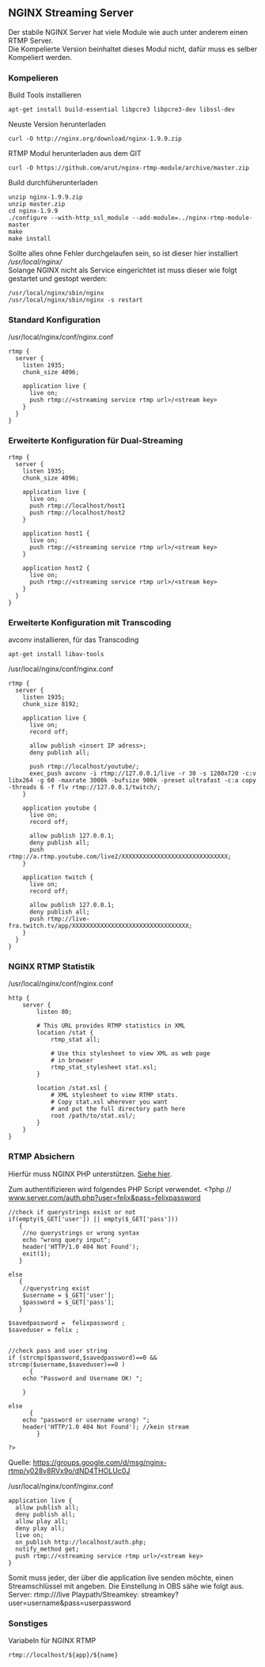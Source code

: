 ## NGINX Streaming Server

Der stabile NGINX Server hat viele Module wie auch unter anderem einen RTMP Server.  
Die Kompelierte Version beinhaltet dieses Modul nicht, dafür muss es selber Kompeliert werden.

### Kompelieren
Build Tools installieren

    apt-get install build-essential libpcre3 libpcre3-dev libssl-dev

Neuste Version herunterladen

    curl -O http://nginx.org/download/nginx-1.9.9.zip

RTMP Modul herunterladen aus dem GIT

    curl -O https://github.com/arut/nginx-rtmp-module/archive/master.zip

Build durchfüherunterladen

    unzip nginx-1.9.9.zip
    unzip master.zip
    cd nginx-1.9.9
    ./configure --with-http_ssl_module --add-module=../nginx-rtmp-module-master
    make
    make install

Sollte alles ohne Fehler durchgelaufen sein, so ist dieser hier installiert */usr/local/nginx/*  
Solange NGINX nicht als Service eingerichtet ist muss dieser wie folgt gestartet und gestopt werden:

    /usr/local/nginx/sbin/nginx
    /usr/local/nginx/sbin/nginx -s restart

### Standard Konfiguration
/usr/local/nginx/conf/nginx.conf

    rtmp {
      server {
        listen 1935;
        chunk_size 4096;

        application live {
          live on;
          push rtmp://<streaming service rtmp url>/<stream key>
        }
      }
    }

### Erweiterte Konfiguration für Dual-Streaming

    rtmp {
      server {
        listen 1935;
        chunk_size 4096;

        application live {
          live on;
          push rtmp://localhost/host1
          push rtmp://localhost/host2
        }

        application host1 {
          live on;
          push rtmp://<streaming service rtmp url>/<stream key>
        }

        application host2 {
          live on;
          push rtmp://<streaming service rtmp url>/<stream key>
        }
      }
    }

### Erweiterte Konfiguration mit Transcoding
avconv installieren, für das Transcoding

    apt-get install libav-tools

/usr/local/nginx/conf/nginx.conf

    rtmp {
      server {
        listen 1935;
        chunk_size 8192;

        application live {
          live on;
          record off;

          allow publish <insert IP adress>;
          deny publish all;

          push rtmp://localhost/youtube/;
          exec_push avconv -i rtmp://127.0.0.1/live -r 30 -s 1280x720 -c:v libx264 -g 60 -maxrate 3000k -bufsize 900k -preset ultrafast -c:a copy -threads 6 -f flv rtmp://127.0.0.1/twitch/;
        }

        application youtube {
          live on;
          record off;

          allow publish 127.0.0.1;
          deny publish all;
          push rtmp://a.rtmp.youtube.com/live2/XXXXXXXXXXXXXXXXXXXXXXXXXXXXXX;
        }

        application twitch {
          live on;
          record off;

          allow publish 127.0.0.1;
          deny publish all;
          push rtmp://live-fra.twitch.tv/app/XXXXXXXXXXXXXXXXXXXXXXXXXXXXXXXXX;
        }
      }
    }

### NGINX RTMP Statistik
/usr/local/nginx/conf/nginx.conf

    http {
        server {
            listen 80;

            # This URL provides RTMP statistics in XML
            location /stat {
                rtmp_stat all;

                # Use this stylesheet to view XML as web page
                # in browser
                rtmp_stat_stylesheet stat.xsl;
            }

            location /stat.xsl {
                # XML stylesheet to view RTMP stats.
                # Copy stat.xsl wherever you want
                # and put the full directory path here
                root /path/to/stat.xsl/;
            }
        }
    }

### RTMP Absichern
Hierfür muss NGINX PHP unterstützen. [Siehe hier](https://github.com/mc8051/anleitungen/tree/master/nginx_php5).

Zum authentifizieren wird folgendes PHP Script verwendet.
    <?php
    // www.server.com/auth.php?user=felix&pass=felixpassword

    //check if querystrings exist or not
    if(empty($_GET['user']) || empty($_GET['pass']))
       {
        //no querystrings or wrong syntax
        echo "wrong query input";
        header('HTTP/1.0 404 Not Found');
        exit(1);
       }

    else
       {
        //querystring exist
        $username = $_GET['user'];
        $password = $_GET['pass'];
       }

    $savedpassword =  felixpassword ;
    $saveduser = felix ;


    //check pass and user string
    if (strcmp($password,$savedpassword)==0 &&  strcmp($username,$saveduser)==0 )
          {
    	echo "Password and Username OK! ";

    	}

    else
          {
    	echo "password or username wrong! ";
    	header('HTTP/1.0 404 Not Found'); //kein stream
            }

    ?>

Quelle: https://groups.google.com/d/msg/nginx-rtmp/y028v8RVx9o/dND4THOLUc0J


/usr/local/nginx/conf/nginx.conf

    application live {
      allow publish all;
      deny publish all;
      allow play all;
      deny play all;
      live on;
      on_publish http://localhost/auth.php;
      notify_method get;
      push rtmp://<streaming service rtmp url>/<stream key>
    }

Somit muss jeder, der über die application live senden möchte, einen Streamschlüssel mit angeben. Die Einstellung in OBS sähe wie folgt aus.
    Server: rtmp://<rtmp server>/live
    Playpath/Streamkey: streamkey?user=username&pass=userpassword

### Sonstiges
Variabeln für NGINX RTMP

    rtmp://localhost/${app}/${name}
